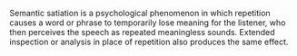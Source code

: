 Semantic satiation is a psychological phenomenon in which repetition causes a word or phrase to temporarily lose meaning for the listener, who then perceives the speech as repeated meaningless sounds. Extended inspection or analysis in place of repetition also produces the same effect.

